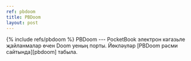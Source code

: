 ```yaml
---
ref: pbdoom
title: PBDoom
layout: post
---
```

{% include refs/pbdoom %}
PBDoom --- PocketBook электрон кәгазьле җайланмалар өчен Doom уеның порты.
Йөкләүләр [PBDoom рәсми сайтында][pbdoom] табыла.
